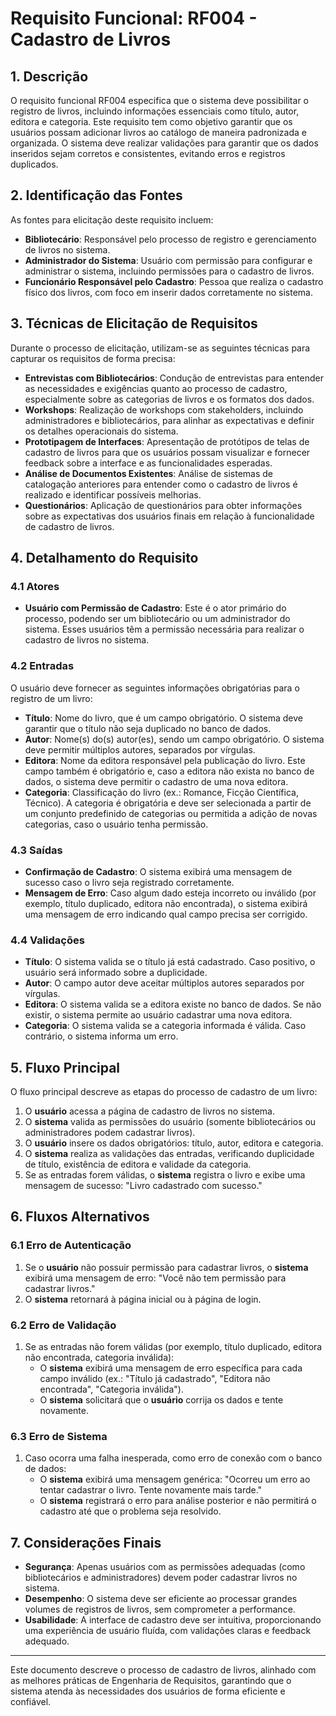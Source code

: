 # Requisito Funcional: RF004 - Cadastro de Livros

## 1. Descrição

O requisito funcional RF004 especifica que o sistema deve possibilitar o registro de livros, incluindo informações essenciais como título, autor, editora e categoria. Este requisito tem como objetivo garantir que os usuários possam adicionar livros ao catálogo de maneira padronizada e organizada. O sistema deve realizar validações para garantir que os dados inseridos sejam corretos e consistentes, evitando erros e registros duplicados.

## 2. Identificação das Fontes

As fontes para elicitação deste requisito incluem:

- **Bibliotecário**: Responsável pelo processo de registro e gerenciamento de livros no sistema.
- **Administrador do Sistema**: Usuário com permissão para configurar e administrar o sistema, incluindo permissões para o cadastro de livros.
- **Funcionário Responsável pelo Cadastro**: Pessoa que realiza o cadastro físico dos livros, com foco em inserir dados corretamente no sistema.

## 3. Técnicas de Elicitação de Requisitos

Durante o processo de elicitação, utilizam-se as seguintes técnicas para capturar os requisitos de forma precisa:

- **Entrevistas com Bibliotecários**: Condução de entrevistas para entender as necessidades e exigências quanto ao processo de cadastro, especialmente sobre as categorias de livros e os formatos dos dados.
- **Workshops**: Realização de workshops com stakeholders, incluindo administradores e bibliotecários, para alinhar as expectativas e definir os detalhes operacionais do sistema.
- **Prototipagem de Interfaces**: Apresentação de protótipos de telas de cadastro de livros para que os usuários possam visualizar e fornecer feedback sobre a interface e as funcionalidades esperadas.
- **Análise de Documentos Existentes**: Análise de sistemas de catalogação anteriores para entender como o cadastro de livros é realizado e identificar possíveis melhorias.
- **Questionários**: Aplicação de questionários para obter informações sobre as expectativas dos usuários finais em relação à funcionalidade de cadastro de livros.

## 4. Detalhamento do Requisito

### 4.1 Atores

- **Usuário com Permissão de Cadastro**: Este é o ator primário do processo, podendo ser um bibliotecário ou um administrador do sistema. Esses usuários têm a permissão necessária para realizar o cadastro de livros no sistema.

### 4.2 Entradas

O usuário deve fornecer as seguintes informações obrigatórias para o registro de um livro:

- **Título**: Nome do livro, que é um campo obrigatório. O sistema deve garantir que o título não seja duplicado no banco de dados.
- **Autor**: Nome(s) do(s) autor(es), sendo um campo obrigatório. O sistema deve permitir múltiplos autores, separados por vírgulas.
- **Editora**: Nome da editora responsável pela publicação do livro. Este campo também é obrigatório e, caso a editora não exista no banco de dados, o sistema deve permitir o cadastro de uma nova editora.
- **Categoria**: Classificação do livro (ex.: Romance, Ficção Científica, Técnico). A categoria é obrigatória e deve ser selecionada a partir de um conjunto predefinido de categorias ou permitida a adição de novas categorias, caso o usuário tenha permissão.

### 4.3 Saídas

- **Confirmação de Cadastro**: O sistema exibirá uma mensagem de sucesso caso o livro seja registrado corretamente.
- **Mensagem de Erro**: Caso algum dado esteja incorreto ou inválido (por exemplo, título duplicado, editora não encontrada), o sistema exibirá uma mensagem de erro indicando qual campo precisa ser corrigido.

### 4.4 Validações

- **Título**: O sistema valida se o título já está cadastrado. Caso positivo, o usuário será informado sobre a duplicidade.
- **Autor**: O campo autor deve aceitar múltiplos autores separados por vírgulas.
- **Editora**: O sistema valida se a editora existe no banco de dados. Se não existir, o sistema permite ao usuário cadastrar uma nova editora.
- **Categoria**: O sistema valida se a categoria informada é válida. Caso contrário, o sistema informa um erro.

## 5. Fluxo Principal

O fluxo principal descreve as etapas do processo de cadastro de um livro:

1. O **usuário** acessa a página de cadastro de livros no sistema.
2. O **sistema** valida as permissões do usuário (somente bibliotecários ou administradores podem cadastrar livros).
3. O **usuário** insere os dados obrigatórios: título, autor, editora e categoria.
4. O **sistema** realiza as validações das entradas, verificando duplicidade de título, existência de editora e validade da categoria.
5. Se as entradas forem válidas, o **sistema** registra o livro e exibe uma mensagem de sucesso: "Livro cadastrado com sucesso."

## 6. Fluxos Alternativos

### 6.1 Erro de Autenticação

1. Se o **usuário** não possuir permissão para cadastrar livros, o **sistema** exibirá uma mensagem de erro: "Você não tem permissão para cadastrar livros."
2. O **sistema** retornará à página inicial ou à página de login.

### 6.2 Erro de Validação

1. Se as entradas não forem válidas (por exemplo, título duplicado, editora não encontrada, categoria inválida):
   - O **sistema** exibirá uma mensagem de erro específica para cada campo inválido (ex.: "Título já cadastrado", "Editora não encontrada", "Categoria inválida").
   - O **sistema** solicitará que o **usuário** corrija os dados e tente novamente.

### 6.3 Erro de Sistema

1. Caso ocorra uma falha inesperada, como erro de conexão com o banco de dados:
   - O **sistema** exibirá uma mensagem genérica: "Ocorreu um erro ao tentar cadastrar o livro. Tente novamente mais tarde."
   - O **sistema** registrará o erro para análise posterior e não permitirá o cadastro até que o problema seja resolvido.

## 7. Considerações Finais

- **Segurança**: Apenas usuários com as permissões adequadas (como bibliotecários e administradores) devem poder cadastrar livros no sistema.
- **Desempenho**: O sistema deve ser eficiente ao processar grandes volumes de registros de livros, sem comprometer a performance.
- **Usabilidade**: A interface de cadastro deve ser intuitiva, proporcionando uma experiência de usuário fluída, com validações claras e feedback adequado.

---

Este documento descreve o processo de cadastro de livros, alinhado com as melhores práticas de Engenharia de Requisitos, garantindo que o sistema atenda às necessidades dos usuários de forma eficiente e confiável.
